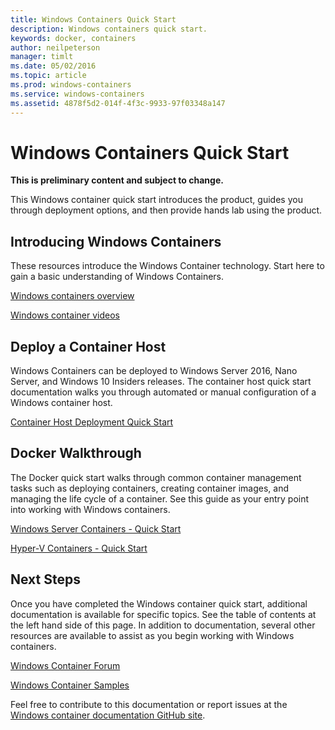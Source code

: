```yaml
---
title: Windows Containers Quick Start
description: Windows containers quick start.
keywords: docker, containers
author: neilpeterson
manager: timlt
ms.date: 05/02/2016
ms.topic: article
ms.prod: windows-containers
ms.service: windows-containers
ms.assetid: 4878f5d2-014f-4f3c-9933-97f03348a147
---
```


# Windows Containers Quick Start

**This is preliminary content and subject to change.** 

This Windows container quick start introduces the product, guides you through deployment options, and then provide hands lab using the product. 

## Introducing Windows Containers

These resources introduce the Windows Container technology. Start here to gain a basic understanding of Windows Containers.

[Windows containers overview](../about/about_overview.md)

[Windows container videos](https://channel9.msdn.com/Blogs/containers)

## Deploy a Container Host

Windows Containers can be deployed to Windows Server 2016, Nano Server, and Windows 10 Insiders releases. The container host quick start documentation walks you through automated or manual configuration of a Windows container host.

[Container Host Deployment Quick Start](./quick_start_configure_host.md)

## Docker Walkthrough

The Docker quick start walks through common container management tasks such as deploying containers, creating container images, and managing the life cycle of a container. See this guide as your entry point into working with Windows containers.

[Windows Server Containers - Quick Start](./manage_docker.md)

[Hyper-V Containers - Quick Start](./manage_docker_hyperv.md)

## Next Steps

Once you have completed the Windows container quick start, additional documentation is available for specific topics. See the table of contents at the left hand side of this page. In addition to documentation, several other resources are available to assist as you begin working with Windows containers.

[Windows Container Forum]( https://social.msdn.microsoft.com/forums/en-us/home?forum=windowscontainers)

[Windows Container Samples]( https://github.com/Microsoft/Virtualization-Documentation/tree/master/windows-container-samples)

Feel free to contribute to this documentation or report issues at the [Windows container documentation GitHub site](https://github.com/Microsoft/Virtualization-Documentation).
